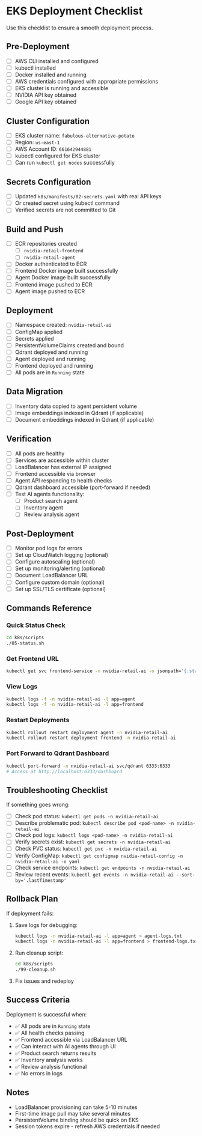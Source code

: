 # EKS Deployment Checklist

Use this checklist to ensure a smooth deployment process.

## Pre-Deployment

- [ ] AWS CLI installed and configured
- [ ] kubectl installed
- [ ] Docker installed and running
- [ ] AWS credentials configured with appropriate permissions
- [ ] EKS cluster is running and accessible
- [ ] NVIDIA API key obtained
- [ ] Google API key obtained

## Cluster Configuration

- [ ] EKS cluster name: `fabulous-alternative-potato`
- [ ] Region: `us-east-1`
- [ ] AWS Account ID: `661642944881`
- [ ] kubectl configured for EKS cluster
- [ ] Can run `kubectl get nodes` successfully

## Secrets Configuration

- [ ] Updated `k8s/manifests/02-secrets.yaml` with real API keys
- [ ] Or created secret using kubectl command
- [ ] Verified secrets are not committed to Git

## Build and Push

- [ ] ECR repositories created
  - [ ] `nvidia-retail-frontend`
  - [ ] `nvidia-retail-agent`
- [ ] Docker authenticated to ECR
- [ ] Frontend Docker image built successfully
- [ ] Agent Docker image built successfully
- [ ] Frontend image pushed to ECR
- [ ] Agent image pushed to ECR

## Deployment

- [ ] Namespace created: `nvidia-retail-ai`
- [ ] ConfigMap applied
- [ ] Secrets applied
- [ ] PersistentVolumeClaims created and bound
- [ ] Qdrant deployed and running
- [ ] Agent deployed and running
- [ ] Frontend deployed and running
- [ ] All pods are in `Running` state

## Data Migration

- [ ] Inventory data copied to agent persistent volume
- [ ] Image embeddings indexed in Qdrant (if applicable)
- [ ] Document embeddings indexed in Qdrant (if applicable)

## Verification

- [ ] All pods are healthy
- [ ] Services are accessible within cluster
- [ ] LoadBalancer has external IP assigned
- [ ] Frontend accessible via browser
- [ ] Agent API responding to health checks
- [ ] Qdrant dashboard accessible (port-forward if needed)
- [ ] Test AI agents functionality:
  - [ ] Product search agent
  - [ ] Inventory agent
  - [ ] Review analysis agent

## Post-Deployment

- [ ] Monitor pod logs for errors
- [ ] Set up CloudWatch logging (optional)
- [ ] Configure autoscaling (optional)
- [ ] Set up monitoring/alerting (optional)
- [ ] Document LoadBalancer URL
- [ ] Configure custom domain (optional)
- [ ] Set up SSL/TLS certificate (optional)

## Commands Reference

### Quick Status Check
```bash
cd k8s/scripts
./05-status.sh
```

### Get Frontend URL
```bash
kubectl get svc frontend-service -n nvidia-retail-ai -o jsonpath='{.status.loadBalancer.ingress[0].hostname}'
```

### View Logs
```bash
kubectl logs -f -n nvidia-retail-ai -l app=agent
kubectl logs -f -n nvidia-retail-ai -l app=frontend
```

### Restart Deployments
```bash
kubectl rollout restart deployment agent -n nvidia-retail-ai
kubectl rollout restart deployment frontend -n nvidia-retail-ai
```

### Port Forward to Qdrant Dashboard
```bash
kubectl port-forward -n nvidia-retail-ai svc/qdrant 6333:6333
# Access at http://localhost:6333/dashboard
```

## Troubleshooting Checklist

If something goes wrong:

- [ ] Check pod status: `kubectl get pods -n nvidia-retail-ai`
- [ ] Describe problematic pod: `kubectl describe pod <pod-name> -n nvidia-retail-ai`
- [ ] Check pod logs: `kubectl logs <pod-name> -n nvidia-retail-ai`
- [ ] Verify secrets exist: `kubectl get secrets -n nvidia-retail-ai`
- [ ] Check PVC status: `kubectl get pvc -n nvidia-retail-ai`
- [ ] Verify ConfigMap: `kubectl get configmap nvidia-retail-config -n nvidia-retail-ai -o yaml`
- [ ] Check service endpoints: `kubectl get endpoints -n nvidia-retail-ai`
- [ ] Review recent events: `kubectl get events -n nvidia-retail-ai --sort-by='.lastTimestamp'`

## Rollback Plan

If deployment fails:

1. Save logs for debugging:
   ```bash
   kubectl logs -n nvidia-retail-ai -l app=agent > agent-logs.txt
   kubectl logs -n nvidia-retail-ai -l app=frontend > frontend-logs.txt
   ```

2. Run cleanup script:
   ```bash
   cd k8s/scripts
   ./99-cleanup.sh
   ```

3. Fix issues and redeploy

## Success Criteria

Deployment is successful when:

- ✅ All pods are in `Running` state
- ✅ All health checks passing
- ✅ Frontend accessible via LoadBalancer URL
- ✅ Can interact with AI agents through UI
- ✅ Product search returns results
- ✅ Inventory analysis works
- ✅ Review analysis functional
- ✅ No errors in logs

## Notes

- LoadBalancer provisioning can take 5-10 minutes
- First-time image pull may take several minutes
- PersistentVolume binding should be quick on EKS
- Session tokens expire - refresh AWS credentials if needed
